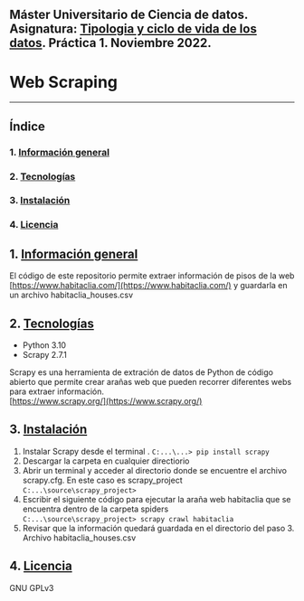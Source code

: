 ## Máster Universitario de Ciencia de datos. Asignatura: [Tipologia y ciclo de vida de los datos](http://cv.uoc.edu/tren/trenacc/web/GAT_EXP.PLANDOCENTE?any_academico=20222&cod_asignatura=M2.851&idioma=CAS&pagina=PD_PREV_PORTAL&cache=S). Práctica 1. Noviembre 2022.

# Web Scraping
***

## Índice
### 1. [Información general](#Información-general)
### 2. [Tecnologías](#tecnologías)
### 3. [Instalación](#Instalación)
### 4. [Licencia](#Licencia)

## 1. [Información general](#Información-general)
El código de este repositorio permite extraer información de pisos de la web [https://www.habitaclia.com/](https://www.habitaclia.com/) y guardarla en un archivo habitaclia_houses.csv
## 2. [Tecnologías](#tecnologías)
* Python 3.10
* Scrapy 2.7.1

Scrapy es una herramienta de extración de datos de Python de código abierto que permite crear arañas web que pueden recorrer diferentes webs para extraer información.  
[https://www.scrapy.org/](https://www.scrapy.org/)  

## 3. [Instalación](#Instalación)  
1. Instalar Scrapy desde el terminal .
`C:...\...> pip install scrapy`  
2. Descargar la carpeta en cualquier directiorio  
3. Abrir un terminal y acceder al directorio donde se encuentre el archivo scrapy.cfg. En este caso es scrapy_project  
`C:...\source\scrapy_project>`
4. Escribir el siguiente código para ejecutar la araña web habitaclia que se encuentra dentro de la carpeta spiders  
`C:...\source\scrapy_project> scrapy crawl habitaclia`  
5. Revisar que la información quedará guardada en el directorio del paso 3. Archivo habitaclia_houses.csv
## 4. [Licencia](#Licencia) 
GNU GPLv3 
